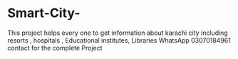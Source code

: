 # Smart-City-
This project helps every one to get information about karachi city including resorts , hospitals , Educational institutes, Libraries
WhatsApp 03070184961 contact for the complete Project
